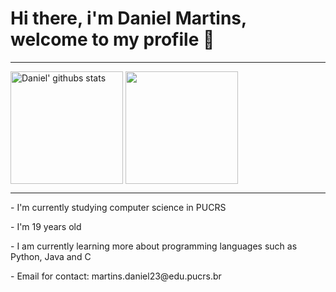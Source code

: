 <h1> Hi there, i'm Daniel Martins, welcome to my profile 👋 </h1>
<hr>
<div style: "display: inline_block">
  <a href="https://github.com/Daniel-C-Martins"><img height="180em" align="center" src="https://github-readme-stats.vercel.app/api?username=Daniel-C-Martins&show_icons=true&theme=city_lights&hide_border=true" alt="Daniel' githubs stats" /></a>
  <a href="https://github.com/anuraghazra/github-readme-stats"><img height="180em" align="center" src="https://github-readme-stats.vercel.app/api/top-langs/?username=Daniel-C-Martins&layout=compact&theme=city_lights&hide_border=true" /></a> 
</div>
<hr>
<p> - I'm currently studying computer science in PUCRS </p>
<p> - I'm 19 years old  </p>
<p> - I am currently learning more about programming languages ​​such as Python, Java and C </p>
<p> - Email for contact: martins.daniel23@edu.pucrs.br </p>






